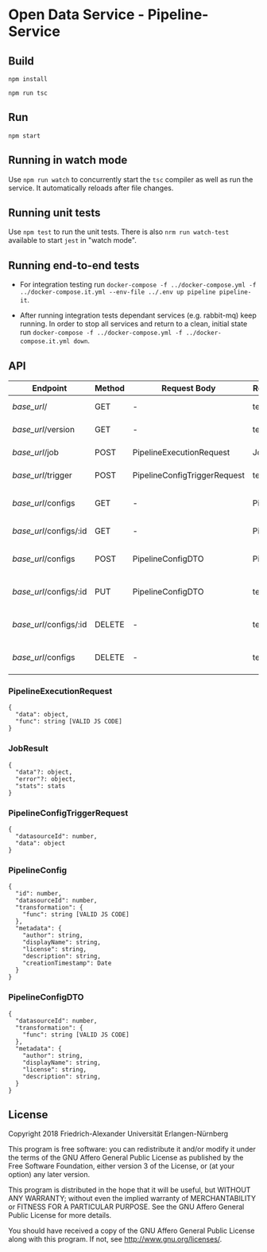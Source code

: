 # Open Data Service - Pipeline-Service

## Build

`npm install`

`npm run tsc`

## Run

`npm start`

## Running in watch mode

Use `npm run watch` to concurrently start the `tsc` compiler as well as run the service. It automatically reloads after file changes.

## Running unit tests

Use `npm test` to run the unit tests. There is also `nrm run watch-test` available to start `jest` in "watch mode".

## Running end-to-end tests

* For integration testing run `docker-compose -f ../docker-compose.yml -f ../docker-compose.it.yml --env-file ../.env up pipeline pipeline-it`.
  
* After running integration tests dependant services (e.g. rabbit-mq) keep running. In order to stop all services and return to a clean, initial state run `docker-compose -f ../docker-compose.yml -f ../docker-compose.it.yml down`. 


## API
| Endpoint  | Method  | Request Body  | Response Body | Description |
|---|---|---|---|---|
| *base_url*/ | GET | - | text | Get health status |
| *base_url*/version | GET | - | text | Get service version |
| *base_url*/job | POST | PipelineExecutionRequest | JobResult | Pipeline execution |
| *base_url*/trigger | POST | PipelineConfigTriggerRequest | text | Pipeline trigger |
| *base_url*/configs | GET | - | PipelineConfig[] | Get all pipeline configs |
| *base_url*/configs/:id | GET | - | PipelineConfig | Get pipeline config by id |
| *base_url*/configs | POST | PipelineConfigDTO | PipelineConfig | Create a pipeline config |
| *base_url*/configs/:id | PUT | PipelineConfigDTO | text | Update a pipeline config |
| *base_url*/configs/:id | DELETE | - | text | Delete a pipeline config by id |
| *base_url*/configs | DELETE | - | text | Delete all pipeline configs |

### PipelineExecutionRequest
```
{
  "data": object,
  "func": string [VALID JS CODE]
}
```

### JobResult 
```
{
  "data"?: object,
  "error"?: object,
  "stats": stats
}
```

### PipelineConfigTriggerRequest
```
{
  "datasourceId": number,
  "data": object
}
```

### PipelineConfig
```
{
  "id": number,
  "datasourceId": number,
  "transformation": {
    "func": string [VALID JS CODE]
  },
  "metadata": {
    "author": string,
    "displayName": string,
    "license": string,
    "description": string,
    "creationTimestamp": Date
  }
}
```

### PipelineConfigDTO
```
{
  "datasourceId": number,
  "transformation": {
    "func": string [VALID JS CODE]
  },
  "metadata": {
    "author": string,
    "displayName": string,
    "license": string,
    "description": string,
  }
}
```

## License

Copyright 2018 Friedrich-Alexander Universität Erlangen-Nürnberg

This program is free software: you can redistribute it and/or modify
it under the terms of the GNU Affero General Public License as
published by the Free Software Foundation, either version 3 of the
License, or (at your option) any later version.

This program is distributed in the hope that it will be useful,
but WITHOUT ANY WARRANTY; without even the implied warranty of
MERCHANTABILITY or FITNESS FOR A PARTICULAR PURPOSE. See the
GNU Affero General Public License for more details.

You should have received a copy of the GNU Affero General Public License
along with this program. If not, see <http://www.gnu.org/licenses/>.
